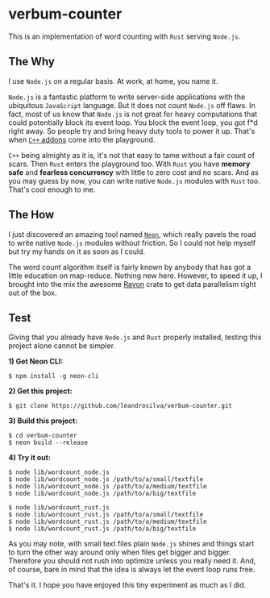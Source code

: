 # verbum-counter

This is an implementation of word counting with `Rust` serving `Node.js`.

## The Why

I use `Node.js` on a regular basis. At work, at home, you name it.

`Node.js` is a fantastic platform to write server-side applications with the ubiquitous `JavaScript` language. But it does not count `Node.js` off flaws. In fact, most of us know that `Node.js` is not great for heavy computations that could potentially block its event loop. You block the event loop, you got f*d right away. So people try and bring heavy duty tools to power it up. That's when [`C++` addons](https://nodejs.org/api/addons.html) come into the playground.

`C++` being almighty as it is, it's not that easy to tame without a fair count of scars. Then `Rust` enters the playground too. With `Rust` you have **memory safe** and **fearless concurrency** with little to zero cost and no scars. And as you may guess by now, you can write native `Node.js` modules with `Rust` too. That's cool enough to me.

## The How

I just discovered an amazing tool named [`Neon`](https://github.com/neon-bindings/neon), which really pavels the road to write native `Node.js` modules without friction. So I could not help myself but try my hands on it as soon as I could.

The word count algorithm itself is fairly known by anybody that has got a little education on map-reduce. Nothing new here. However, to speed it up, I brought into the mix the awesome [Rayon](https://github.com/rayon-rs/rayon) crate to get data parallelism right out of the box.

## Test

Giving that you already have `Node.js` and `Rust` properly installed, testing this project alone cannot be simpler.

**1) Get Neon CLI:**

```
$ npm install -g neon-cli
```

**2) Get this project:**

```
$ git clone https://github.com/leandrosilva/verbum-counter.git
```
**3) Build this project:**

```
$ cd verbum-counter
$ neon build --release
```

**4) Try it out:**

```
$ node lib/wordcount_node.js
$ node lib/wordcount_node.js /path/to/a/small/textfile
$ node lib/wordcount_node.js /path/to/a/medium/textfile
$ node lib/wordcount_node.js /path/to/a/big/textfile
```

```
$ node lib/wordcount_rust.js
$ node lib/wordcount_rust.js /path/to/a/small/textfile
$ node lib/wordcount_rust.js /path/to/a/medium/textfile
$ node lib/wordcount_rust.js /path/to/a/big/textfile
```

As you may note, with small text files plain `Node.js` shines and things start to turn the other way around only when files get bigger and bigger. Therefore you should not rush into optimize unless you really need it. And, of course, bare in mind that the idea is always let the event loop runs free.

That's it. I hope you have enjoyed this tiny experiment as much as I did.
